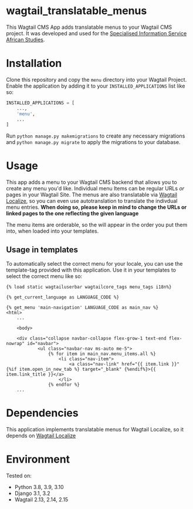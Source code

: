 # wagtail_translatable_menus

This Wagtail CMS App adds translatable menus to your Wagtail CMS project. It was developed and used for the [Specialised Information Service African Studies](https://africanstudieslibrary.org).

# Installation

Clone this repository and copy the ```menu``` directory into your Wagtail Project.
Enable the application by adding it to your ```INSTALLED_APPLICATIONS``` list like so:
```python
INSTALLED_APPLICATIONS = [
	...,
	'menu',
	...
]
```

 Run ```python manage.py makemigrations``` to create any necessary migrations and ```python manage.py migrate``` to apply the migrations to your database.

# Usage

This app adds a menu to your Wagtail CMS backend that allows you to create any menu you'd like. Individual menu Items can be regular URLs *or* pages in your Wagtail Site. The menus are also translatable via [Wagtail Localize](https://www.wagtail-localize.org/), so you can even use autotranslation to translate the indivdual menu entries. **When doing so, please keep in mind to change the URLs or linked pages to the one reflecting the given language**

The menu items are orderable, so the will appear in the order you put them into, when loaded into your templates.

## Usage in templates

To automatically select the correct menu for your locale, you can use the template-tag provided with this application. Use it in your templates to select the correct menu like so:

```Jinja2
{% load static wagtailuserbar wagtailcore_tags menu_tags i18n%}

{% get_current_language as LANGUAGE_CODE %}

{% get_menu 'main-navigation' LANGUAGE_CODE as main_nav %}
<html>
	...

	<body>

	<div class="collapse navbar-collapse flex-grow-1 text-end flex-nowrap" id="navbar">
            <ul class="navbar-nav ms-auto me-5">
                {% for item in main_nav.menu_items.all %}
                    <li class="nav-item">
                        <a class="nav-link" href="{{ item.link }}" {%if item.open_in_new_tab %} target="_blank" {%endif%}>{{ item.link_title }}</a>
                    </li>
                {% endfor %}
    ...

```

# Dependencies

This application implements translatable menus for Wagtail Localize, so it depends on [Wagtail Localize](https://www.wagtail-localize.org/)

# Environment

Tested on:

- Python 3.8, 3.9, 3.10
- Django 3.1, 3.2
- Wagtail 2.13, 2.14, 2.15
